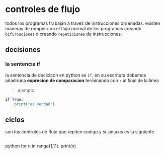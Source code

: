 # controles de flujo
todos los programas trabajan a travez de instrucciones ordenadas.
existen maneras de romper con el flujo normal de los programas creando
`bifurcaciones` o creando
`repeticiones` de instrucciones.
## decisiones
### la sentencia if
la sentencia de decicicon en python es `if`, en su escritura debemos añadiruna **exprecion de comparacion**
terminando con `:` al final de la linea
> ejemplo:

```python
if True:
    print("es verdad")
```
## ciclos
son los controles de flujo que repiten codigo y si sintaxis es la siguiente
>```
python
for n in range(1,11).
print(n)
```